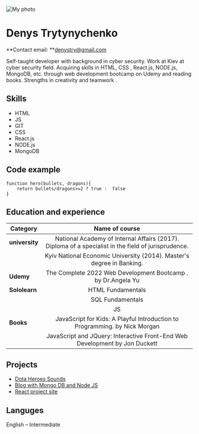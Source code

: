 ![My photo](https://avatars.githubusercontent.com/u/29129086?v=4)
# Denys Trytynychenko
**Contact email: **<a href="denystry@gmail.com">denystry@gmail.com</a>

Self-taught developer with background in cyber security. Work at Kiev at cyber security field. Acquiring skills  in HTML, CSS , React.js, NODE.js, MongoDB, etc. through web development bootcamp on Udemy and reading books. Strengths in creativity and  teamwork .


## Skills
- HTML
- JS
- GIT
- CSS
- React.js
- NODE.js
- MongoDB

## Code example

```
function hero(bullets, dragons){
    return bullets/dragons>=2 ? true :  false
}
```

## Education  and experience  

Category | Name of course |
--------|:--------:
**university** | National Academy of Internal Affairs (2017). Diploma of a specialist in the field of jurisprudence.
| |Kyiv National Economic University (2014). Master's degree in Banking. |
**Udemy** | The Complete 2022 Web Development Bootcamp . by Dr.Angela Yu
**Sololearn** |  HTML Fundamentals |
|		| SQL Fundamentals |
|		| JS |
**Books**	| JavaScript for Kids: A Playful Introduction to Programming. by Nick Morgan |
| | JavaScript and JQuery: Interactive Front-End Web Development by Jon Duckett|

## Projects

- <a href="https://3dlfive.github.io/DotaHeroesSounds/index.html">Dota Heroes Sounds</a>
- <a href="https://afternoon-garden-30469.herokuapp.com/">Blog with Mongo DB and Node JS</a>
- <a href="https://3dlfive.github.io/Monster-rolodex">React project site</a>
## Languges
English – Intermediate  
